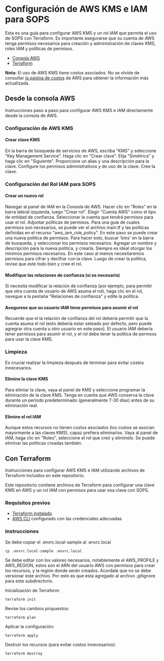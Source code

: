 # Configuración de AWS KMS e IAM para SOPS 

Esta es una guía para configurar AWS KMS y un rol IAM que permita el uso de SOPS con Terraform. Es
importante asegurarse que su cuenta de AWS tenga permisos necesarios para
creación y administración de claves KMS, roles IAM y políticas de permisos.

- [Consola AWS](#desde-la-consola-aws)
- [Terraform](#con-terraform)

**Nota:** El uso de AWS KMS tiene costos asociados. No se olvide de consultar [la página de costos](https://calculator.aws) de AWS para obtener la información más actualizada.

## Desde la consola AWS

Instrucciones paso a paso para configurar AWS KMS e IAM directamente desde la consola de AWS.

### Configuración de AWS KMS

#### Crear clave KMS
En la barra de búsqueda de servicios de AWS, escriba "KMS" y seleccione "Key Management Service".
Haga clic en "Crear clave".
Elija "Simétrica" y haga clic en "Siguiente".
Proporcione un alias y una descripción para la clave.
Configure los permisos administrativos y de uso de la clave.
Cree la clave.

### Configuración del Rol IAM para SOPS

#### Crear un nuevo rol
Navegar al panel de IAM en la Consola de AWS.
Hacer clic en "Roles" en la barra lateral izquierda, luego "Crear rol".
Elegir "Cuenta AWS" como el tipo de entidad de confianza. 
Seleccionar la cuenta que tendrá permisos para usar el rol.
Adjuntar políticas de permisos. Para una guía de cuales permisos son necesarios, se puede ver el archivo main.tf y las políticas definidas en el recurso "aws_iam_role_policy". 
En este paso se puede crear una nueva politica de permisos. Para hacer esto,
buscar 'kms' en la barra de busqueda, y seleccionar los permisos necesarios.
Agregar un nombre y descripción para la nueva politica, y crearla.
Siempre es ideal otorgar los mínimos permisos necesarios.
En este caso al menos necesitaremos permisos para cifrar y decifrar con la clave.
Luego de crear la politica, revise que este todo bien y cree el rol.

#### Modifique las relaciones de confianza (si es necesario)
Si necesita modificar la relación de confianza (por ejemplo, para permitir que otra cuenta de usuario de AWS asuma el rol), haga clic en el rol, navegue a la pestaña "Relaciones de confianza" y edite la política.

#### Asegurese que su usuario IAM tiene permisos para asumir el rol

Recuerde que el la relación de confianza del rol debería permitir que la cuenta
asuma el rol (esto debería estar seteado por defecto, pero puede agregrar otra
cuenta u otro usuario en este paso). El usuario IAM debería tener permisos para asumir el rol, y el rol debe tener la politica de permsos para
usar la clave KMS. 

### Limpieza 

Es crucial realizar la limpieza después de terminar para evitar costos innecesarios.

#### Elimine la clave KMS 
Para elimiar la clave, vaya al panel de KMS y seleccione programar la eliminación de la clave KMS. Tenga en cuenta que AWS conserva la clave durante un período predeterminado (generalmente 7-30 días) antes de su eliminación real.

#### Elimine el rol IAM
Aunque estos recursos no tienen costos asociados (los costos se asocian mayormente a las claves KMS), capaz prefiera eliminarlos. Vaya al panel de IAM, haga clic en "Roles", seleccione el rol que creó y elimínelo. Se puede eliminar las políticas creadas también. 

## Con Terraform

Instrucciones para configurar AWS KMS e IAM utilizando archivos de Terraform incluidos en este repositorio.

Este repositorio contiene archivos de Terraform para configurar una clave KMS en AWS y un rol IAM con permisos para usar esa clave con SOPS.

### Requisitos previos

 - [Terraform
   instalado](https://developer.hashicorp.com/terraform/tutorials/aws-get-started/install-cli)
 - [AWS CLI](https://docs.aws.amazon.com/cli/latest/userguide/getting-started-install.html) configurado con las credenciales adecuadas

### Instrucciones

Se debe copiar el .envrc.local-sample al .envrc.local
```
cp .envrc.local-sample .envrc.local 
```
Se debe editar con los valores necesarios, notablemente el AWS_PROFILE y
AWS_REGION, estos son el ARN del usuario AWS con permisos para crear los recursos, y la región donde serán creados. Acordate que no se debe versionar este archivo. Por esto es
que esta agregado al archivo .gitignore para este subdirectorio.

Inicialización de Terraform:

```
terraform init
```
Revise los cambios propuestos:

```
terraform plan
```

Aplicar la configuración:

```
terraform apply
```
Destruir los recursos (para evitar costos innecesarios):
```
terraform destroy
```


